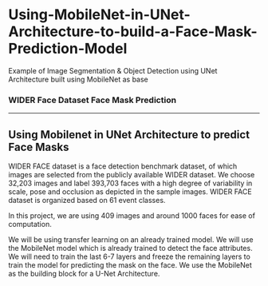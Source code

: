 # Using-MobileNet-in-UNet-Architecture-to-build-a-Face-Mask-Prediction-Model
Example of Image Segmentation &amp; Object Detection using UNet Architecture built using MobileNet as base

### WIDER Face Dataset Face Mask Prediction
---
## Using Mobilenet in UNet Architecture to predict Face Masks

WIDER FACE dataset is a face detection benchmark dataset, of which images are selected from the publicly available WIDER dataset. 
We choose 32,203 images and label 393,703 faces with a high degree of variability in scale, pose and occlusion as depicted in the sample images. 
WIDER FACE dataset is organized based on 61 event classes. 

In this project, we are using 409 images and around 1000 faces for ease of computation.

We will be using transfer learning on an already trained model. 
We will use the MobileNet model which is already trained to detect the face attributes.
We will need to train the last 6-7 layers and freeze the remaining layers to train the model for predicting the mask on the face. 
We use the MobileNet as the building block for a U-Net Architecture.
